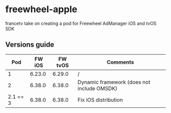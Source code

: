 # freewheel-apple

francetv take on creating a pod for Freewheel AdManager iOS and tvOS SDK

## Versions guide

| Pod      | FW iOS | FW tvOS | Comments                                   |
| -------- | ------ | ------- | ------------------------------------------ |
| 1        | 6.23.0 | 6.29.0  | /                                          |
| 2        | 6.38.0 | 6.38.0  | Dynamic framework (does not include OMSDK) |
| 2.1 == 3 | 6.38.0 | 6.38.0  | Fix iOS distribution                       |
